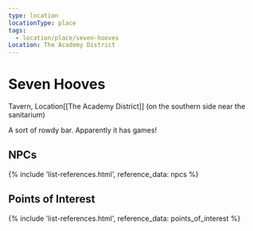 ```yaml
---
type: location
locationType: place
tags:
  - location/place/seven-hooves
Location: The Academy District
---
```


# Seven Hooves
Tavern, <span class="dataview inline-field"><span class="inline-field-key">Location</span><span class="inline-field-value">[[The Academy District]]</span></span> (on the southern side near the sanitarium)

A sort of rowdy bar. Apparently it has games!

## NPCs
{% include 'list-references.html', reference_data: npcs %}

## Points of Interest
{% include 'list-references.html', reference_data: points_of_interest %}
